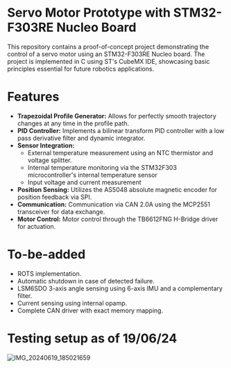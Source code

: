 # Servo Motor Prototype with STM32-F303RE Nucleo Board
This repository contains a proof-of-concept project demonstrating the control of a servo motor using an STM32-F303RE Nucleo board. The project is implemented in C using ST's CubeMX IDE, showcasing basic principles essential for future robotics applications.

# Features
- **Trapezoidal Profile Generator:** Allows for perfectly smooth trajectory changes at any time in the profile path.
- **PID Controller:** Implements a bilinear transform PID controller with a low pass derivative filter and dynamic integrator.
- **Sensor Integration:**
  - External temperature measurement using an NTC thermistor and voltage splitter.
  - Internal temperature monitoring via the STM32F303 microcontroller's internal temperature sensor
  - Input voltage and current measurement
- **Position Sensing:** Utilizes the AS5048 absolute magnetic encoder for position feedback via SPI.
- **Communication:** Communication via CAN 2.0A using the MCP2551 transceiver for data exchange.
- **Motor Control:** Motor control through the TB6612FNG H-Bridge driver for actuation.

# To-be-added
- ROTS implementation.
- Automatic shutdown in case of detected failure.
- LSM6SDO 3-axis angle sensing using 6-axis IMU and a complementary filter.
- Current sensing using internal opamp.
- Complete CAN driver with exact memory mapping.

# Testing setup as of 19/06/24
![IMG_20240619_185021659](https://github.com/DoggeBoi/servo_motor/assets/59169880/0492c42f-4054-40ac-a414-125c2da43139)

